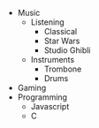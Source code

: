 - Music
  - Listening
    - Classical
    - Star Wars
    - Studio Ghibli
  - Instruments
    - Trombone
    - Drums
- Gaming
- Programming
  - Javascript
  - C
